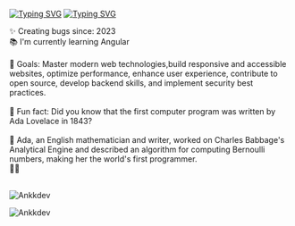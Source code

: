 [![Typing SVG](https://readme-typing-svg.demolab.com?font=Fira+Code&pause=1000&color=00F702&width=435&lines=Hello%2C+It's+Ankkdev)](https://git.io/typing-svg) [![Typing SVG](https://readme-typing-svg.demolab.com?font=Fira+Code&pause=3000&color=00F702&width=435&lines=Full+Stack+Web+Developer)](https://git.io/typing-svg)

✨ Creating bugs since: 2023<br>📚 I'm currently learning Angular <br><br> 🎯 Goals: Master modern web technologies,build responsive and accessible websites, optimize performance, enhance user experience, contribute to open source, develop backend skills, and implement security best practices.<br><br>🎲 Fun fact: Did you know that the first computer program was written by Ada Lovelace in 1843? <br><br> 🎉 Ada, an English mathematician and writer, worked on Charles Babbage's Analytical Engine and described an algorithm for computing Bernoulli numbers, making her the world's first programmer. <br>🚀✨<br><br>
<p><img align="center" src="https://github-readme-stats.vercel.app/api?username=Ankkdev&show_icons=true&locale=en" alt="Ankkdev" /></p>
<p><img src="https://github-readme-stats.vercel.app/api/top-langs?username=Ankkdev&show_icons=true&locale=en&layout=compact" alt="Ankkdev" /></p>
